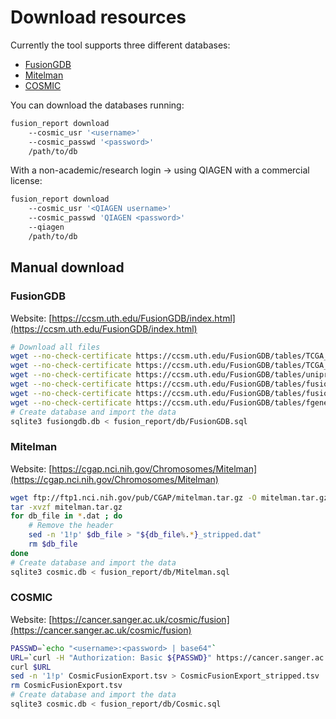 # Download resources

Currently the tool supports three different databases:

* [FusionGDB](https://ccsm.uth.edu/FusionGDB/index.html)
* [Mitelman](https://cgap.nci.nih.gov/Chromosomes/Mitelman)
* [COSMIC](https://cancer.sanger.ac.uk/cosmic/fusion)

You can download the databases running:

```bash
fusion_report download
    --cosmic_usr '<username>'
    --cosmic_passwd '<password>'
    /path/to/db
```

With a non-academic/research login -> using QIAGEN with a commercial license:

```bash
fusion_report download
    --cosmic_usr '<QIAGEN username>'
    --cosmic_passwd 'QIAGEN <password>'
    --qiagen
    /path/to/db
```


## Manual download

### FusionGDB

Website: [https://ccsm.uth.edu/FusionGDB/index.html](https://ccsm.uth.edu/FusionGDB/index.html)

```bash
# Download all files
wget --no-check-certificate https://ccsm.uth.edu/FusionGDB/tables/TCGA_ChiTaRS_combined_fusion_information_on_hg19.txt -O TCGA_ChiTaRS_combined_fusion_information_on_hg19.txt
wget --no-check-certificate https://ccsm.uth.edu/FusionGDB/tables/TCGA_ChiTaRS_combined_fusion_ORF_analyzed_gencode_h19v19.txt -O TCGA_ChiTaRS_combined_fusion_ORF_analyzed_gencode_h19v19.txt
wget --no-check-certificate https://ccsm.uth.edu/FusionGDB/tables/uniprot_gsymbol.txt -O uniprot_gsymbol.txt
wget --no-check-certificate https://ccsm.uth.edu/FusionGDB/tables/fusion_uniprot_related_drugs.txt -O fusion_uniprot_related_drugs.txt
wget --no-check-certificate https://ccsm.uth.edu/FusionGDB/tables/fusion_ppi.txt -O fusion_ppi.txt
wget --no-check-certificate https://ccsm.uth.edu/FusionGDB/tables/fgene_disease_associations.txt -O fgene_disease_associations.txt
# Create database and import the data
sqlite3 fusiongdb.db < fusion_report/db/FusionGDB.sql
```

### Mitelman

Website: [https://cgap.nci.nih.gov/Chromosomes/Mitelman](https://cgap.nci.nih.gov/Chromosomes/Mitelman)

```bash
wget ftp://ftp1.nci.nih.gov/pub/CGAP/mitelman.tar.gz -O mitelman.tar.gz
tar -xvzf mitelman.tar.gz
for db_file in *.dat ; do
    # Remove the header
    sed -n '1!p' $db_file > "${db_file%.*}_stripped.dat"
    rm $db_file
done
# Create database and import the data
sqlite3 cosmic.db < fusion_report/db/Mitelman.sql
```

### COSMIC

Website: [https://cancer.sanger.ac.uk/cosmic/fusion](https://cancer.sanger.ac.uk/cosmic/fusion)

```bash
PASSWD=`echo "<username>:<password> | base64"`
URL=`curl -H "Authorization: Basic ${PASSWD}" https://cancer.sanger.ac.uk/cosmic/file_download/GRCh38/cosmic/v87/CosmicFusionExport.tsv.gz | jq .url`
curl $URL
sed -n '1!p' CosmicFusionExport.tsv > CosmicFusionExport_stripped.tsv
rm CosmicFusionExport.tsv
# Create database and import the data
sqlite3 cosmic.db < fusion_report/db/Cosmic.sql
```